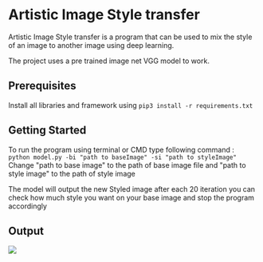# Artistic Image Style transfer

Artistic Image Style transfer is a program that can be used to mix the style of an image to another image using deep learning.

The project uses a pre trained image net VGG model to work.

## Prerequisites

Install all libraries and framework using ``` pip3 install -r requirements.txt ```


## Getting Started

To run the program using terminal or CMD type following command :  
``` python model.py -bi "path to baseImage" -si "path to styleImage" ```  
Change "path to base image" to the path of base image file and "path to style image" to the path of style image

The model will output the new Styled image after each 20 iteration you can check how much style you want on your base image and stop the program accordingly

## Output

![](/images/StyledImage.jpg)